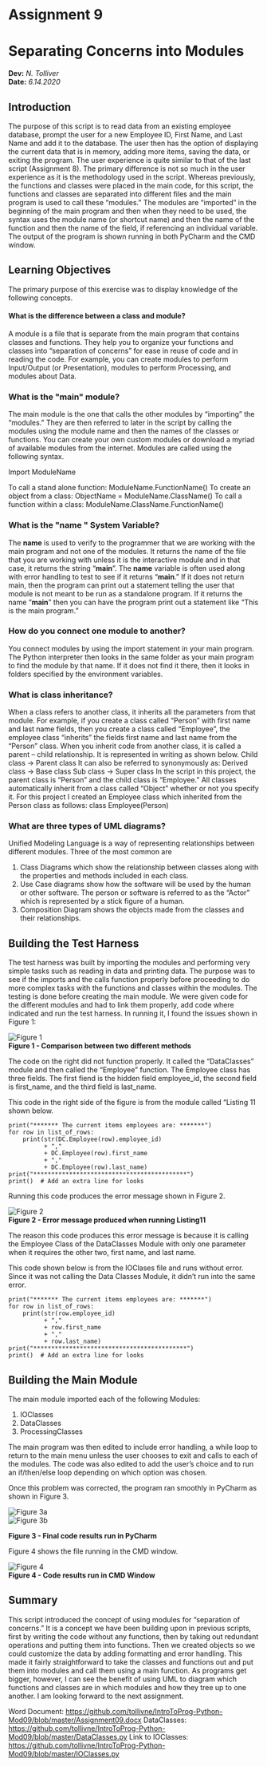# Assignment 9
# Separating Concerns into Modules
**Dev:** *N. Tolliver*  
**Date:** *6.14.2020*

## Introduction  
The purpose of this script is to read data from an existing employee database, prompt the user for a new Employee ID, First Name, and Last Name and add it to the database.  The user then has the option of displaying the current data that is in memory, adding more items, saving the data, or exiting the program.  The user experience is quite similar to that of the last script (Assignment 8).  The primary difference is not so much in the user experience as it is the methodology used in the script.  Whereas previously, the functions and classes were placed in the main code, for this script, the functions and classes are separated into different files and the main program is used to call these “modules.”  The modules are “imported” in the beginning of the main program and then when they need to be used, the syntax uses the module name (or shortcut name) and then the name of the function and then the name of the field, if referencing an individual variable.  The output of the program is shown running in both PyCharm and the CMD window.

## Learning Objectives

The primary purpose of this exercise was to display knowledge of the following concepts.

#### What is the difference between a class and module?   
A module is a file that is separate from the main program that contains classes and functions.  They help you to organize your functions and classes into “separation of concerns” for ease in reuse of code and in reading the code.  For example, you can create modules to perform Input/Output (or Presentation), modules to perform Processing, and modules about Data.

### What is the "main" module?   
The main module is the one that calls the other modules by “importing” the “modules.”  They are then referred to later in the script by calling the modules using the module name and then the names of the classes or functions.  You can create your own custom modules or download a myriad of available modules from the internet.  Modules are called using the following syntax. 

Import ModuleName

To call a stand alone function:		ModuleName.FunctionName()
To create an object from a class:	ObjectName = ModuleName.ClassName()
To call a function within a class:	ModuleName.ClassName.FunctionName()

### What is the "__name__ " System Variable?   
The __name__ is used to verify to the programmer that we are working with the main program and not one of the modules.  It returns the name of the file that you are working with unless it is the interactive module and in that case, it returns the string “__main__”.  The __name__ variable is often used along with error handling to test to see if it returns “__main__.”  If it does not return main, then the program can print out a statement telling the user that module is not meant to be run as a standalone program.  If it returns the name “__main__” then you can have the program print out a statement like “This is the main program.”

### How do you connect one module to another?   
You connect modules by using the import statement in your main program.  The Python interpreter then looks in the same folder as your main program to find the module by that name.  If it does not find it there, then it looks in folders specified by the environment variables.

### What is class inheritance? 
When a class refers to another class, it inherits all the parameters from that module.  For example, if you create a class called “Person” with first name and last name fields, then you create a class called “Employee”, the employee class “inherits” the fields first name and last name from the “Person” class.  When you inherit code from another class, it is called a parent – child relationship.  It is represented in writing as shown below.
	Child class -> Parent class
It can also be referred to synonymously as:
	Derived class -> Base class
	Sub class -> Super class
In the script in this project, the parent class is “Person” and the child class is “Employee.”
All classes automatically inherit from a class called “Object” whether or not you specify it.  For this project I created an Employee class which inherited from the Person class as follows:
	class Employee(Person)

### What are three types of UML diagrams?   
Unified Modeling Language is a way of representing relationships between different modules.  Three of the most common are 
1)	Class Diagrams which show the relationship between classes along with the properties and methods included in each class.
2)	Use Case diagrams show how the software will be used by the human or other software.  The person or software is referred to as the “Actor” which is represented by a stick figure of a human.
3)	Composition Diagram shows the objects made from the classes and their relationships.

## Building the Test Harness  
The test harness was built by importing the modules and performing very simple tasks such as reading in data and printing data.  The purpose was to see if the imports and the calls function properly before proceeding to do more complex tasks with the functions and classes within the modules.  The testing is done before creating the main module.  We were given code for the different modules and had to link them properly, add code where indicated and run the test harness.  In running it, I found the issues shown in Figure 1:

![Figure 1](https://tollivne.github.io/IntroToProg-Python-Mod09/Figure1.png "Comparison between two different methods")   
**Figure 1 - Comparison between two different methods**  

The code on the right did not function properly.  It called the “DataClasses” module and then called the “Employee” function.  The Employee class has three fields.  The first fiend is the hidden field employee_id, the second field is first_name, and the third field is last_name.

This code in the right side of the figure is from the module called “Listing 11 shown below.
```
print("******* The current items employees are: *******")
for row in list_of_rows:
    print(str(DC.Employee(row).employee_id)
          + ","
          + DC.Employee(row).first_name
          + ","
          + DC.Employee(row).last_name)
print("*******************************************")
print()  # Add an extra line for looks
```

Running this code produces the error message shown in Figure 2.  

![Figure 2](https://tollivne.github.io/IntroToProg-Python-Mod09/Figure2.png "Error message produced when running Listing11")  
**Figure 2 - Error message produced when running Listing11**  

The reason this code produces this error message is because it is calling the Employee Class of the DataClasses Module with only one parameter when it requires the other two, first name, and last name.

This code shown below is from the IOClases file and runs without error.  Since it was not calling the Data Classes Module, it didn’t run into the same error.
```
print("******* The current items employees are: *******")
for row in list_of_rows:
    print(str(row.employee_id)
          + ","
          + row.first_name
          + ","
          + row.last_name)
print("*******************************************")
print()  # Add an extra line for looks
```
## Building the Main Module
The main module imported each of the following Modules:

1) IOClasses
2) DataClasses
3) ProcessingClasses

The main program was then edited to include error handling, a while loop to return to the main menu unless the user chooses to exit and calls to each of the modules.  The code was also edited to add the user’s choice and to run an if/then/else loop depending on which option was chosen.

Once this problem was corrected, the program ran smoothly in PyCharm as shown in Figure 3.

![Figure 3a](https://tollivne.github.io/IntroToProg-Python-Mod09/Figure3a.png "Final code results run in PyCharm")  
![Figure 3b](https://tollivne.github.io/IntroToProg-Python-Mod09/Figure3b.png "Final code results run in PyCharm")  

**Figure 3 - Final code results run in PyCharm**  

Figure 4 shows the file running in the CMD window.  

![Figure 4](https://tollivne.github.io/IntroToProg-Python-Mod09/Figure4.png "Code results run in CMD Window")  
**Figure 4 - Code results run in CMD Window**  

## Summary  
This script introduced the concept of using modules for “separation of concerns.”  It is a concept we have been building upon in previous scripts, first by writing the code without any functions, then by taking out redundant operations and putting them into functions.  Then we created objects so we could customize the data by adding formatting and error handling.  This made it fairly straightforward to take the classes and functions out and put them into modules and call them using a main function.  As programs get bigger, however, I can see the benefit of using UML to diagram which functions and classes are in which modules and how they tree up to one another.  I am looking forward to the next assignment.

Word Document:  https://github.com/tollivne/IntroToProg-Python-Mod09/blob/master/Assignment09.docx
DataClasses:  https://github.com/tollivne/IntroToProg-Python-Mod09/blob/master/DataClasses.py
Link to IOClasses:  https://github.com/tollivne/IntroToProg-Python-Mod09/blob/master/IOClasses.py
